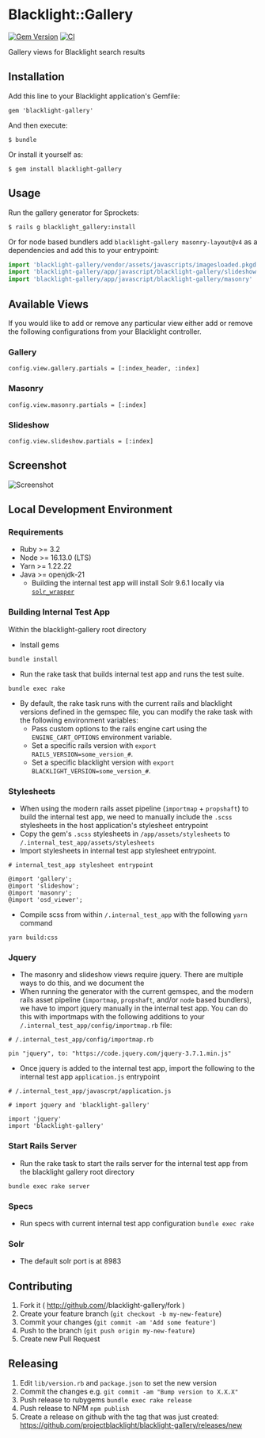 # Blacklight::Gallery
[![Gem Version](https://badge.fury.io/rb/blacklight-gallery.svg)](http://badge.fury.io/rb/blacklight-gallery) [![CI](https://github.com/projectblacklight/blacklight-gallery/actions/workflows/ruby.yml/badge.svg)](https://github.com/projectblacklight/blacklight-gallery/actions/workflows/ruby.yml)

Gallery views for Blacklight search results

## Installation

Add this line to your Blacklight application's Gemfile:

    gem 'blacklight-gallery'

And then execute:

    $ bundle

Or install it yourself as:

    $ gem install blacklight-gallery

## Usage

Run the gallery generator for Sprockets:

    $ rails g blacklight_gallery:install

Or for node based bundlers add `blacklight-gallery masonry-layout@v4` as a dependencies and add this to your entrypoint:
```js
import 'blacklight-gallery/vendor/assets/javascripts/imagesloaded.pkgd.js'
import 'blacklight-gallery/app/javascript/blacklight-gallery/slideshow'
import 'blacklight-gallery/app/javascript/blacklight-gallery/masonry'
```

## Available Views
If you would like to add or remove any particular view either add or remove the following configurations from your Blacklight controller.

### Gallery

    config.view.gallery.partials = [:index_header, :index]

### Masonry

    config.view.masonry.partials = [:index]

### Slideshow

    config.view.slideshow.partials = [:index]

## Screenshot

![Screenshot](docs/screen_shot.png)

##  Local Development Environment

### Requirements 

- Ruby >= 3.2
- Node >= 16.13.0 (LTS)
- Yarn >= 1.22.22
- Java >= openjdk-21
  - Building the internal test app will install Solr 9.6.1 locally via [`solr_wrapper`](https://github.com/cbeer/solr_wrapper)

### Building Internal Test App

Within the blacklight-gallery root directory
- Install gems
```
bundle install
```
- Run the rake task that builds internal test app and runs the test suite.  
```
bundle exec rake
```

- By default, the rake task runs with the current rails and blacklight versions defined in the gemspec file, you can modify the rake task with the following environment variables:
  - Pass custom options to the rails engine cart using the `ENGINE_CART_OPTIONS` environment variable. 
  - Set a specific rails version with `export RAILS_VERSION=some_version_#`.
  - Set a specific blacklight version with `export BLACKLIGHT_VERSION=some_version_#`.


### Stylesheets

- When using the modern rails asset pipeline (`importmap` + `propshaft`) to build the internal test app, we need to manually include the `.scss` stylesheets in the host application's stylesheet entrypoint
- Copy the gem's `.scss` stylesheets in `/app/assets/stylesheets` to `/.internal_test_app/assets/stylesheets`
- Import stylesheets in internal test app stylesheet entrypoint.
```
# internal_test_app stylesheet entrypoint 

@import 'gallery';
@import 'slideshow';
@import 'masonry';
@import 'osd_viewer';
  ```
- Compile scss from within `/.internal_test_app` with the following `yarn` command

```
yarn build:css
```

### Jquery
- The masonry and slideshow views require jquery. There are multiple ways to do this, and we document the
- When running the generator with the current gemspec, and the modern rails asset pipeline (`importmap`, `propshaft`, and/or `node` based bundlers), 
we have to import jquery manually in the internal test app. You can do this with importmaps with the following additions to your `/.internal_test_app/config/importmap.rb` file:

```
# /.internal_test_app/config/importmap.rb

pin "jquery", to: "https://code.jquery.com/jquery-3.7.1.min.js"
```
- Once jquery is added to the internal test app, import the following to the internal test app `application.js` entrypoint
```
# /.internal_test_app/javascrpt/application.js

# import jquery and 'blacklight-gallery'

import 'jquery'
import 'blacklight-gallery'
```

### Start Rails Server
- Run the rake task to start the rails server for the internal test app from the blacklight gallery root directory
```
bundle exec rake server
```

### Specs

- Run specs with current internal test app configuration
  `bundle exec rake`

### Solr
- The default solr port is at 8983

## Contributing

1. Fork it ( http://github.com/<my-github-username>/blacklight-gallery/fork )
2. Create your feature branch (`git checkout -b my-new-feature`)
3. Commit your changes (`git commit -am 'Add some feature'`)
4. Push to the branch (`git push origin my-new-feature`)
5. Create new Pull Request

## Releasing

1. Edit `lib/version.rb` and `package.json` to set the new version
1. Commit the changes e.g. `git commit -am "Bump version to X.X.X"`
1. Push release to rubygems `bundle exec rake release`
1. Push release to NPM `npm publish`
1. Create a release on github with the tag that was just created: https://github.com/projectblacklight/blacklight-gallery/releases/new
